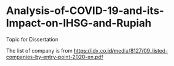 # Analysis-of-COVID-19-and-its-Impact-on-IHSG-and-Rupiah
Topic for Dissertation

The list of company is from https://idx.co.id/media/8127/09_listed-companies-by-entry-point-2020-en.pdf

